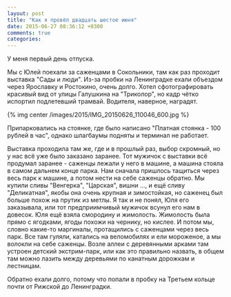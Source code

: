```yaml
---
layout: post
title: "Как я провёл двадцать шестое июня"
date: 2015-06-27 08:36:12 +0300
comments: true
categories: 
---
```

У меня первый день отпуска. 

Мы с Юлей поехали за саженцами в Сокольники, там как раз проходит выставка "Сады и люди". Из-за пробки на Ленинградке ехали объездом через Ярославку и Ростокино, очень долго. Хотел сфотографировать красивый вид от улицы Галушкина на "Триколор", но кадр чётко испортил подлетевший трамвай. Водителя, наверное, наградят.

{% img center /images/2015/IMG_20150626_110046_600.jpg %}

Припарковались на стоянке, где было написано "Платная стоянка - 100 рублей в час", однако шлагбаумы подняты и терминал не работает. 

Выставка проходила там же, где и в прошлый раз, выбор скромный, но у нас всё уже было заказано заранее. Тот мужичок с выставки всё продумал заранее - саженцы лежали у него в машине, а машина стояла в самом дальнем конце парка. Нам сначала пришлось тащиться через весь парк к машине, а потом нести на себе саженцы обратно. Мы купили сливы "Венгерка", "Царская", вишни ..., и ещё сливу "Деликатная", якобы она очень крупная и зимостойкая, но саженец был больше похож на прутик из метлы. Я так и не понял, Юля его заказывала, или тот предприимчивый мужичок всунул его нам в довесок. Юля ещё взяла смородину и жимолость. Жимолость была прямо с ягодками, ягоды похожи на чернику, но кислее. И потом мы, словно какие-то маргиналы, протащились с саженцами через весь парк. Все там гуляли, катались на веломобилях и ели мороженое, а мы волокли на себе саженцы. Возле аллеи с деревянными арками там устроен детский экстрим-парк, или как это правильно назвать, в общем там можно лазить между деревьями по канатным дорожкам и лестницам.

Обратно ехали долго, потому что попали в пробку на Третьем кольце почти от Рижской до Ленинградки.